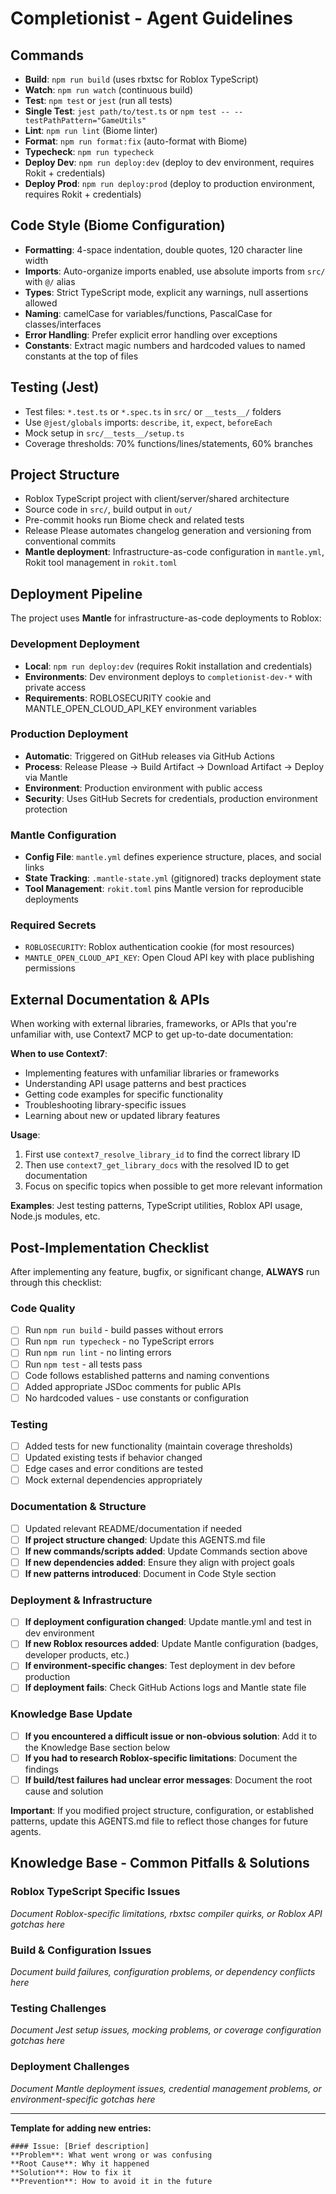 # Completionist - Agent Guidelines

## Commands
- **Build**: `npm run build` (uses rbxtsc for Roblox TypeScript)
- **Watch**: `npm run watch` (continuous build)
- **Test**: `npm test` or `jest` (run all tests)
- **Single Test**: `jest path/to/test.ts` or `npm test -- --testPathPattern="GameUtils"`
- **Lint**: `npm run lint` (Biome linter)
- **Format**: `npm run format:fix` (auto-format with Biome)
- **Typecheck**: `npm run typecheck`
- **Deploy Dev**: `npm run deploy:dev` (deploy to dev environment, requires Rokit + credentials)
- **Deploy Prod**: `npm run deploy:prod` (deploy to production environment, requires Rokit + credentials)

## Code Style (Biome Configuration)
- **Formatting**: 4-space indentation, double quotes, 120 character line width
- **Imports**: Auto-organize imports enabled, use absolute imports from `src/` with `@/` alias
- **Types**: Strict TypeScript mode, explicit any warnings, null assertions allowed
- **Naming**: camelCase for variables/functions, PascalCase for classes/interfaces
- **Error Handling**: Prefer explicit error handling over exceptions
- **Constants**: Extract magic numbers and hardcoded values to named constants at the top of files

## Testing (Jest)
- Test files: `*.test.ts` or `*.spec.ts` in `src/` or `__tests__/` folders  
- Use `@jest/globals` imports: `describe`, `it`, `expect`, `beforeEach`
- Mock setup in `src/__tests__/setup.ts`
- Coverage thresholds: 70% functions/lines/statements, 60% branches

## Project Structure
- Roblox TypeScript project with client/server/shared architecture
- Source code in `src/`, build output in `out/`
- Pre-commit hooks run Biome check and related tests
- Release Please automates changelog generation and versioning from conventional commits
- **Mantle deployment**: Infrastructure-as-code configuration in `mantle.yml`, Rokit tool management in `rokit.toml`

## Deployment Pipeline
The project uses **Mantle** for infrastructure-as-code deployments to Roblox:

### Development Deployment
- **Local**: `npm run deploy:dev` (requires Rokit installation and credentials)
- **Environments**: Dev environment deploys to `completionist-dev-*` with private access
- **Requirements**: ROBLOSECURITY cookie and MANTLE_OPEN_CLOUD_API_KEY environment variables

### Production Deployment
- **Automatic**: Triggered on GitHub releases via GitHub Actions
- **Process**: Release Please → Build Artifact → Download Artifact → Deploy via Mantle
- **Environment**: Production environment with public access
- **Security**: Uses GitHub Secrets for credentials, production environment protection

### Mantle Configuration
- **Config File**: `mantle.yml` defines experience structure, places, and social links
- **State Tracking**: `.mantle-state.yml` (gitignored) tracks deployment state
- **Tool Management**: `rokit.toml` pins Mantle version for reproducible deployments

### Required Secrets
- `ROBLOSECURITY`: Roblox authentication cookie (for most resources)
- `MANTLE_OPEN_CLOUD_API_KEY`: Open Cloud API key with place publishing permissions

## External Documentation & APIs
When working with external libraries, frameworks, or APIs that you're unfamiliar with, use Context7 MCP to get up-to-date documentation:

**When to use Context7**:
- Implementing features with unfamiliar libraries or frameworks
- Understanding API usage patterns and best practices
- Getting code examples for specific functionality
- Troubleshooting library-specific issues
- Learning about new or updated library features

**Usage**:
1. First use `context7_resolve_library_id` to find the correct library ID
2. Then use `context7_get_library_docs` with the resolved ID to get documentation
3. Focus on specific topics when possible to get more relevant information

**Examples**: Jest testing patterns, TypeScript utilities, Roblox API usage, Node.js modules, etc.

## Post-Implementation Checklist
After implementing any feature, bugfix, or significant change, **ALWAYS** run through this checklist:

### Code Quality
- [ ] Run `npm run build` - build passes without errors
- [ ] Run `npm run typecheck` - no TypeScript errors
- [ ] Run `npm run lint` - no linting errors
- [ ] Run `npm test` - all tests pass
- [ ] Code follows established patterns and naming conventions
- [ ] Added appropriate JSDoc comments for public APIs
- [ ] No hardcoded values - use constants or configuration

### Testing
- [ ] Added tests for new functionality (maintain coverage thresholds)
- [ ] Updated existing tests if behavior changed
- [ ] Edge cases and error conditions are tested
- [ ] Mock external dependencies appropriately

### Documentation & Structure
- [ ] Updated relevant README/documentation if needed
- [ ] **If project structure changed**: Update this AGENTS.md file
- [ ] **If new commands/scripts added**: Update Commands section above
- [ ] **If new dependencies added**: Ensure they align with project goals
- [ ] **If new patterns introduced**: Document in Code Style section

### Deployment & Infrastructure
- [ ] **If deployment configuration changed**: Update mantle.yml and test in dev environment
- [ ] **If new Roblox resources added**: Update Mantle configuration (badges, developer products, etc.)
- [ ] **If environment-specific changes**: Test deployment in dev before production
- [ ] **If deployment fails**: Check GitHub Actions logs and Mantle state file

### Knowledge Base Update
- [ ] **If you encountered a difficult issue or non-obvious solution**: Add it to the Knowledge Base section below
- [ ] **If you had to research Roblox-specific limitations**: Document the findings
- [ ] **If build/test failures had unclear error messages**: Document the root cause and solution

**Important**: If you modified project structure, configuration, or established patterns, update this AGENTS.md file to reflect those changes for future agents.

## Knowledge Base - Common Pitfalls & Solutions

### Roblox TypeScript Specific Issues
*Document Roblox-specific limitations, rbxtsc compiler quirks, or Roblox API gotchas here*

### Build & Configuration Issues  
*Document build failures, configuration problems, or dependency conflicts here*

### Testing Challenges
*Document Jest setup issues, mocking problems, or coverage configuration gotchas here*

### Deployment Challenges
*Document Mantle deployment issues, credential management problems, or environment-specific gotchas here*

---
**Template for adding new entries:**
```
#### Issue: [Brief description]
**Problem**: What went wrong or was confusing
**Root Cause**: Why it happened  
**Solution**: How to fix it
**Prevention**: How to avoid it in the future
```
